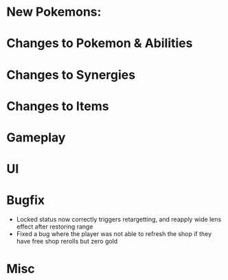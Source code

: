 # New Pokemons:

# Changes to Pokemon & Abilities

# Changes to Synergies

# Changes to Items

# Gameplay

# UI

# Bugfix

- Locked status now correctly triggers retargetting, and reapply wide lens effect after restoring range
- Fixed a bug where the player was not able to refresh the shop if they have free shop rerolls but zero gold

# Misc
